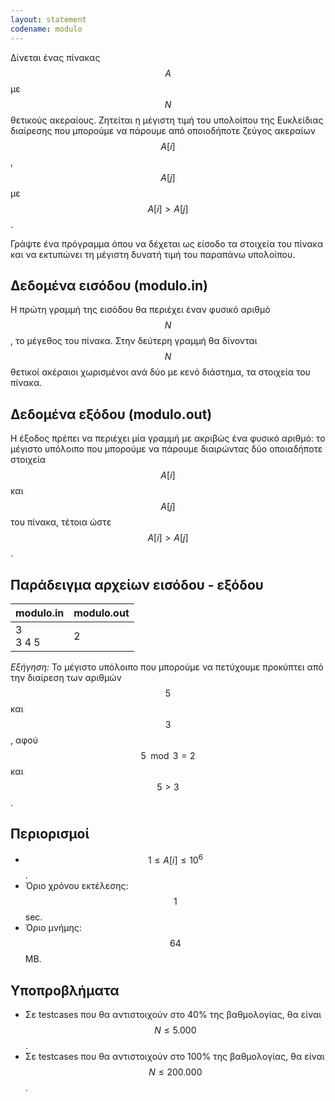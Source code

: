 ```yaml
---
layout: statement
codename: modulo
---
```


Δίνεται ένας πίνακας $$A$$ με $$N$$ θετικούς ακεραίους. Ζητείται η μέγιστη τιμή του υπολοίπου της Ευκλείδιας διαίρεσης που μπορούμε να πάρουμε από οποιοδήποτε ζεύγος ακεραίων $$A[i]$$, $$A[j]$$ με $$A[i] > A[j]$$.

Γράψτε ένα πρόγραμμα όπου να δέχεται ως είσοδο τα στοιχεία του πίνακα και να εκτυπώνει τη μέγιστη δυνατή τιμή του παραπάνω υπολοίπου.

## Δεδομένα εισόδου (modulo.in)

Η πρώτη γραμμή της εισόδου θα περιέχει έναν φυσικό αριθμό $$N$$, το μέγεθος του πίνακα. Στην δεύτερη γραμμή θα δίνονται $$N$$ θετικοί ακέραιοι χωρισμένοι ανά δύο με κενό διάστημα, τα στοιχεία του πίνακα.

## Δεδομένα εξόδου (modulo.out)

Η έξοδος πρέπει να περιέχει μία γραμμή με ακριβώς ένα φυσικό αριθμό: το μέγιστο υπόλοιπο που μπορούμε να πάρουμε διαιρώντας δύο οποιαδήποτε στοιχεία $$A[i]$$ και $$A[j]$$ του πίνακα, τέτοια ώστε $$A[i] > A[j]$$.

## Παράδειγμα αρχείων εισόδου - εξόδου

| **modulo.in**      | **modulo.out** |
| :--- | :--- |
| 3<br>3 4 5 | 2 |

*Εξήγηση:* Το μέγιστο υπόλοιπο που μπορούμε να πετύχουμε προκύπτει από την διαίρεση των αριθμών $$5$$ και $$3$$, αφού $$5 \mod 3 = 2$$ και $$5 > 3$$.

## Περιορισμοί

 - $$1 \leq A[i] \leq 10^6$$.
 - Όριο χρόνου εκτέλεσης: $$1$$ sec.
 - Όριο μνήμης: $$64$$ MB.
 
## Υποπροβλήματα

 - Σε testcases που θα αντιστοιχούν στο 40% της βαθμολογίας, θα είναι $$N \leq 5.000$$.
 - Σε testcases που θα αντιστοιχούν στο 100% της βαθμολογίας, θα είναι $$N \leq 200.000$$.

